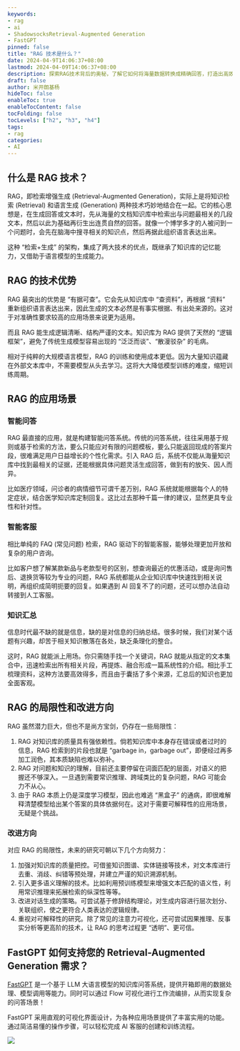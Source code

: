 ```yaml
---
keywords:
- rag
- ai
- ShadowsocksRetrieval-Augmented Generation
- FastGPT
pinned: false
title: "RAG 技术是什么？"
date: 2024-04-9T14:06:37+08:00
lastmod: 2024-04-09T14:06:37+08:00
description: 探索RAG技术背后的奥秘，了解它如何将海量数据转换成精确回答，打造出高效的智能问答与客服系统。
draft: false
author: 米开朗基杨
hideToc: false
enableToc: true
enableTocContent: false
tocFolding: false
tocLevels: ["h2", "h3", "h4"]
tags:
- rag
categories: 
- AI
---
```


## 什么是 RAG 技术？

RAG，即检索增强生成 (Retrieval-Augmented Generation)，实际上是将知识检索 (Retrieval) 和语言生成 (Generation) 两种技术巧妙地结合在一起。它的核心思想是，在生成回答或文本时，先从海量的文档知识库中检索出与问题最相关的几段文本，然后以此为基础再衍生出连贯自然的回答。就像一个博学多才的人被问到一个问题时，会先在脑海中搜寻相关的知识点，然后再据此组织语言表达出来。

这种 “检索+生成” 的架构，集成了两大技术的优点，既继承了知识库的记忆能力，又借助于语言模型的生成能力。

## RAG 的技术优势

RAG 最突出的优势是 “有据可查”。它会先从知识库中 “查资料”，再根据 “资料” 重新组织语言表达出来，因此生成的文本必然是有事实根据、有出处来源的。这对于对准确性要求较高的应用场景来说更为适用。

而且 RAG 能生成逻辑清晰、结构严谨的文本。知识库为 RAG 提供了天然的 “逻辑框架”，避免了传统生成模型容易出现的 “泛泛而谈”、“散漫驳杂” 的毛病。

相对于纯粹的大规模语言模型，RAG 的训练和使用成本更低。因为大量知识蕴藏在外部文本库中，不需要模型从头去学习。这将大大降低模型训练的难度，缩短训练周期。

## RAG 的应用场景

### 智能问答

RAG 最直接的应用，就是构建智能问答系统。传统的问答系统，往往采用基于规则或基于检索的方法，要么只能应对有限的问题模板，要么只能返回现成的答案片段，很难满足用户日益增长的个性化需求。引入 RAG 后，系统不仅能从海量知识库中找到最相关的证据，还能根据具体问题灵活生成回答，做到有的放矢、因人而异。

比如医疗领域，问诊者的病情细节可谓千差万别，RAG 系统就能根据每个人的特定症状，结合医学知识库定制回复。这比过去那种千篇一律的建议，显然更具专业性和针对性。

### 智能客服

相比单纯的 FAQ (常见问题) 检索，RAG 驱动下的智能客服，能够处理更加开放和复杂的用户咨询。

比如客户想了解某款新品与老款型号的区别，想查询最近的优惠活动，或是询问售后、退换货等较为专业的问题，RAG 系统都能从企业知识库中快速找到相关说明，再组织成简明扼要的回复。如果遇到 AI 回复不了的问题，还可以想办法自动转接到人工客服。

### 知识汇总

信息时代最不缺的就是信息，缺的是对信息的归纳总结。很多时候，我们对某个话题有兴趣，却苦于相关知识散落在各处，缺乏条理化的整合。

这时，RAG 就能派上用场。你只需随手找一个关键词，RAG 就能从指定的文本集合中，迅速检索出所有相关片段，再提炼、融合形成一篇系统性的介绍。相比手工梳理资料，这种方法要高效得多，而且由于囊括了多个来源，汇总后的知识也更加全面客观。

## RAG 的局限性和改进方向

RAG 虽然潜力巨大，但也不是尚方宝剑，仍存在一些局限性：

1. RAG 对知识库的质量具有强依赖性。倘若知识库中本身存在错误或者过时的信息，RAG 检索到的片段也就是 “garbage in，garbage out”，即便经过再多加工润色，其本质缺陷也难以弥补。
2. RAG 对问题和知识的理解，目前还主要停留在词面匹配的层面，对语义的把握还不够深入。一旦遇到需要常识推理、跨域类比的复杂问题，RAG 可能会力不从心。
3. 由于 RAG 本质上仍是深度学习模型，因此也难逃 “黑盒子” 的通病，即很难解释清楚模型给出某个答案的具体依据何在。这对于需要可解释性的应用场景，无疑是个挑战。

### 改进方向

对应 RAG 的局限性，未来的研究可朝以下几个方向努力：

1. 加强对知识库的质量把控。可借鉴知识图谱、实体链接等技术，对文本库进行去重、消歧、纠错等预处理，并建立严谨的知识溯源机制。
2. 引入更多语义理解的技术。比如利用预训练模型来增强文本匹配的语义性，利用常识推理来拓展检索的纵深性等等。
3. 改进对话生成的策略。可尝试基于修辞结构理论，对生成内容进行层次划分、关联组织，使之更符合人类表达的逻辑规律。
4. 重视对可解释性的研究。除了常见的注意力可视化，还可尝试因果推理、反事实分析等更高阶的技术，让 RAG 的思考过程更 “透明”、更可信。

## FastGPT 如何支持您的 Retrieval-Augmented Generation 需求？

[FastGPT](https://fastgpt.in) 是一个基于 LLM 大语言模型的知识库问答系统，提供开箱即用的数据处理、模型调用等能力。同时可以通过 Flow 可视化进行工作流编排，从而实现复杂的问答场景！

FastGPT 采用直观的可视化界面设计，为各种应用场景提供了丰富实用的功能。通过简洁易懂的操作步骤，可以轻松完成 AI 客服的创建和训练流程。

![](https://images.icloudnative.io/uPic/2024-05-07-10-08-yZ47EC.png)